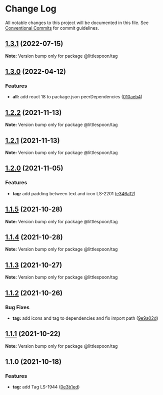 # Change Log

All notable changes to this project will be documented in this file.
See [Conventional Commits](https://conventionalcommits.org) for commit guidelines.

## [1.3.1](https://github.com/little-spoon-dev/design-system/compare/@littlespoon/tag@1.3.0...@littlespoon/tag@1.3.1) (2022-07-15)

**Note:** Version bump only for package @littlespoon/tag

## [1.3.0](https://github.com/little-spoon-dev/design-system/compare/@littlespoon/tag@1.2.2...@littlespoon/tag@1.3.0) (2022-04-12)

### Features

- **all:** add react 18 to package.json peerDependencies ([010aeb4](https://github.com/little-spoon-dev/design-system/commit/010aeb4320c92dd1747093904b0d82c7743eb8e8))

## [1.2.2](https://github.com/little-spoon-dev/design-system/compare/@littlespoon/tag@1.2.1...@littlespoon/tag@1.2.2) (2021-11-13)

**Note:** Version bump only for package @littlespoon/tag

## [1.2.1](https://github.com/little-spoon-dev/design-system/compare/@littlespoon/tag@1.2.0...@littlespoon/tag@1.2.1) (2021-11-13)

**Note:** Version bump only for package @littlespoon/tag

## [1.2.0](https://github.com/little-spoon-dev/design-system/compare/@littlespoon/tag@1.1.5...@littlespoon/tag@1.2.0) (2021-11-05)

### Features

- **tag:** add padding between text and icon LS-2201 ([e346a12](https://github.com/little-spoon-dev/design-system/commit/e346a12e0c345088fd291865891cc6e4b09f3b74))

## [1.1.5](https://github.com/little-spoon-dev/design-system/compare/@littlespoon/tag@1.1.4...@littlespoon/tag@1.1.5) (2021-10-28)

**Note:** Version bump only for package @littlespoon/tag

## [1.1.4](https://github.com/little-spoon-dev/design-system/compare/@littlespoon/tag@1.1.3...@littlespoon/tag@1.1.4) (2021-10-28)

**Note:** Version bump only for package @littlespoon/tag

## [1.1.3](https://github.com/little-spoon-dev/design-system/compare/@littlespoon/tag@1.1.2...@littlespoon/tag@1.1.3) (2021-10-27)

**Note:** Version bump only for package @littlespoon/tag

## [1.1.2](https://github.com/little-spoon-dev/design-system/compare/@littlespoon/tag@1.1.1...@littlespoon/tag@1.1.2) (2021-10-26)

### Bug Fixes

- **tag:** add icons and tag to dependencies and fix import path ([9e9a02d](https://github.com/little-spoon-dev/design-system/commit/9e9a02dd46571c3aed427e302f83cd56bee3731e))

## [1.1.1](https://github.com/little-spoon-dev/design-system/compare/@littlespoon/tag@1.1.0...@littlespoon/tag@1.1.1) (2021-10-22)

**Note:** Version bump only for package @littlespoon/tag

## 1.1.0 (2021-10-18)

### Features

- **tag:** add Tag LS-1944 ([0e3b1ed](https://github.com/little-spoon-dev/design-system/commit/0e3b1ed91189fa55f675e4e2d6514e6d22b7fb3b))
